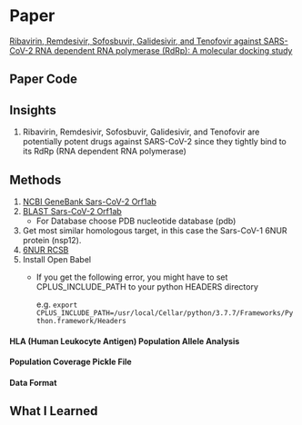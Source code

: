# Paper
[Ribavirin, Remdesivir, Sofosbuvir, Galidesivir, and Tenofovir against SARS-CoV-2 RNA dependent RNA polymerase (RdRp): A molecular docking study](https://www.ncbi.nlm.nih.gov/pmc/articles/PMC7102646/)

## Paper Code

## Insights
1. Ribavirin, Remdesivir, Sofosbuvir, Galidesivir, and Tenofovir are potentially potent drugs against SARS-CoV-2 since they tightly bind to its RdRp (RNA dependent RNA polymerase)


## Methods
1. [NCBI GeneBank Sars-CoV-2 Orf1ab](https://www.ncbi.nlm.nih.gov/nuccore/NC_045512.2?report=genbank&from=266&to=21555)
1. [BLAST Sars-CoV-2 Orf1ab](https://blast.ncbi.nlm.nih.gov/Blast.cgi?PAGE=Nucleotides&PROGRAM=blastn&QUERY=NC_045512.2&DATABASE=nr&MEGABLAST=on&BLAST_PROGRAMS=megaBlast&LINK_LOC=nuccore&PAGE_TYPE=BlastSearch&QUERY_FROM=266&QUERY_TO=21555)
    - For Database choose PDB nucleotide database (pdb) 
1. Get most similar homologous target, in this case the Sars-CoV-1 6NUR protein (nsp12).
1. [6NUR RCSB](https://www.rcsb.org/structure/6nur)
1. Install Open Babel
   * If you get the following error, you might have to set CPLUS_INCLUDE_PATH
   to your python HEADERS directory

        e.g. ```export CPLUS_INCLUDE_PATH=/usr/local/Cellar/python/3.7.7/Frameworks/Python.framework/Headers```


#### HLA (Human Leukocyte Antigen) Population Allele Analysis
#### Population Coverage Pickle File
#### Data Format

## What I Learned